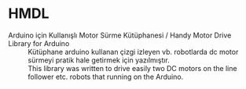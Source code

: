 # HMDL
<dl>
<dt>Arduino için Kullanışlı Motor Sürme Kütüphanesi / Handy Motor Drive Library for Arduino</dt><dd></dd>


<dd>Kütüphane arduino kullanan çizgi izleyen vb. robotlarda dc motor sürmeyi pratik hale getirmek için yazılmıştır.</dd>
<dd>This library was written to drive easily two DC motors on the line follower etc. robots that running on the Arduino.</dd>

</dl>

